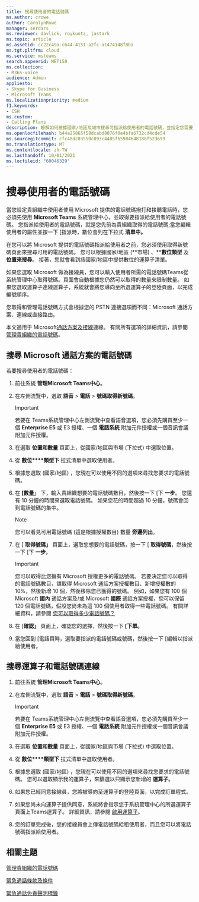 ```yaml
---
title: 搜尋使用者的電話號碼
ms.author: crowe
author: CarolynRowe
manager: serdars
ms.reviewer: davlick, roykuntz, jastark
ms.topic: article
ms.assetid: cc22c49a-c644-4151-a2fc-a1474148f8ba
ms.tgt.pltfrm: cloud
ms.service: msteams
search.appverid: MET150
ms.collection:
- M365-voice
audience: Admin
appliesto:
- Skype for Business
- Microsoft Teams
ms.localizationpriority: medium
f1.keywords:
- CSH
ms.custom:
- Calling Plans
description: 瞭解如何根據國家/地區及城市搜尋可指派給使用者的電話號碼，並指定您需要的電話號碼數量。
ms.openlocfilehash: b44a25865f58dcabd8876f0e4bfa6732cd4cde54
ms.sourcegitcommit: cfc48dc03550c093c4405fb5984648188f523699
ms.translationtype: MT
ms.contentlocale: zh-TW
ms.lasthandoff: 10/01/2021
ms.locfileid: "60046329"
---
```

# <a name="search-for-telephone-numbers-for-users"></a>搜尋使用者的電話號碼

當您設定貴組織中使用者使用 Microsoft 提供的電話號碼撥打和接聽電話時，您必須先使用 **Microsoft Teams** 系統管理中心，並取得要指派給使用者的電話號碼。 您指派給使用者的電話號碼，就是您先前為貴組織取得的電話號碼;當您編輯使用者的屬性並按一下 [指派時，數位會列在下拉式 **清單中。**
  
在您可以將 Microsoft 提供的電話號碼指派給使用者之前，您必須使用取得新號碼頁面來搜尋可用的電話號碼。 您可以根據國家/地區 (**市場) 、****數位類型** 及 **位置來搜尋**。 接著，您就會看到該國家/地區中提供數位的運算子清單。 

如果您選取 Microsoft 做為接線員，您可以輸入使用者所需的電話號碼Teams從系統管理中心取得號碼。頁面會自動根據您仍然可以取得的數量來限制數量。 如果您選取運算子連線運算子，系統就會將您導向至所選運算子的登陸頁面，以完成編號順序。 

您取得和管理電話號碼方式會根據您的 PSTN 連接選項而不同：Microsoft 通話方案、連線或直接路由。 

本文適用于 Microsoft[通話方案及](#search-for-telephone-numbers-for-microsoft-calling-plans)[接線](#search-for-telephone-numbers-for-operator-connect)連線。 有關所有選項的詳細資訊，請參閱 [管理貴組織的電話號碼](/microsoftteams/manage-phone-numbers-landing-page)。

  
## <a name="search-for-telephone-numbers-for-microsoft-calling-plans"></a>搜尋 Microsoft 通話方案的電話號碼

若要搜尋使用者的電話號碼： 
  
1. 前往系統 **管理Microsoft Teams中心**。

2. 在左側流覽中，選取 **語音**  >  **電話**  >  **號碼取得新號碼**。
  
    > [!IMPORTANT]
    > 若要在 Teams系統管理中心左側流覽中查看語音選項，您必須先購買至少一個 **Enterprise E5** 或 E3 授權、一個 **電話系統** 附加元件授權或一個音訊會議附加元件授權。  

3. 在選取 **位置和數量** 頁面上，從國家/地區與市場 (下拉式) 中選取位置。

4. 從 **數位****類型下** 拉式清單中選取使用者。

5. 根據您選取 (國家/地區) ，您現在可以使用不同的選項來尋找您要求的電話號碼。  

6. 在 **[數量**」 下，輸入貴組織想要的電話號碼數目，然後按一下 [下 **一步**。 您還有 10 分鐘的時間來選取電話號碼。 如果您花的時間超過 10 分鐘，號碼會回到電話號碼的集中。

    > [!NOTE]
    > 您可以看見可用電話號碼 (這是根據授權數目) 數量 **旁邊列出**。 
  
8. 在 [ **取得號碼」** 頁面上，選取您想要的電話號碼，按一下 [ **取得號碼**，然後按一下 [下 **一步**。

    > [!IMPORTANT]
    > 您可以取得比您擁有 Microsoft 授權更多的電話號碼。 若要決定您可以取得的電話號碼數目，請取得 Microsoft 通話方案授權數目、新增授權數的 10%，然後新增 10 個，然後移除您已獲得的號碼。 例如，如果您有 100 個 Microsoft **國內** 通話方案及/或 Microsoft **國際** 通話方案授權，您可以保留 120 個電話號碼，假設您尚未為這 100 個使用者取得一些電話號碼。 有關詳細資料，請參閱 [您可以取得多少電話號碼？](./how-many-phone-numbers-can-you-get.md)

9. 在 [**確認」** 頁面上，確認您的選擇，然後按一下 **[下單。**

10. 當您回到 [電話頁時，選取要指派的電話號碼或號碼，然後按一下 [編輯以指派給使用者。   


## <a name="search-for-telephone-numbers-for-operator-connect"></a>搜尋運算子和電話號碼連線

1. 前往系統 **管理Microsoft Teams中心**。

2. 在左側流覽中，選取 **語音**  >  **電話**  >  **號碼取得新號碼**。
  
    > [!IMPORTANT]
    > 若要在 Teams系統管理中心左側流覽中查看語音選項，您必須先購買至少一個 **Enterprise E5** 或 E3 授權、一個 **電話系統** 附加元件授權或一個音訊會議附加元件授權。  

3. 在選取 **位置和數量** 頁面上，從國家/地區與市場 (下拉式) 中選取位置。

4. 從 **數位****類型下** 拉式清單中選取使用者。

5. 根據您選取 (國家/地區) ，您現在可以使用不同的選項來尋找您要求的電話號碼。 您可以選取顯示我的運算子，來篩選以只顯示您新增的 **運算子**。

6. 如果您已經同意接線員，您將被導向至運算子的登陸頁面，以完成訂單程式。 

7. 如果您尚未向運算子提供同意，系統將會指示您于系統管理中心的所選運算子頁面上Teams運算子。 詳細資訊，請參閱 [啟用運算子](operator-connect-configure.md#enable-an-operator)。

8. 您的訂單完成後，您的接線員會上傳電話號碼給租使用者，而且您可以將電話號碼指派給使用者。  

## <a name="related-topics"></a>相關主題

[管理貴組織的電話號碼](manage-phone-numbers-landing-page.md)

[緊急通話條款及條件](./emergency-calling-terms-and-conditions.md)

[緊急通話免責聲明標籤](https://github.com/MicrosoftDocs/OfficeDocs-SkypeForBusiness/blob/live/Teams/downloads/emergency-calling/emergency-calling-label-(en-us)-(v.1.0).zip?raw=true)